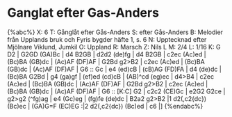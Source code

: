 # Ganglat efter Gas-Anders

{%abc%}
X: 6
T: Gånglåt efter Gås-Anders
S: efter Gås-Anders
B: Melodier från Upplands bruk och Fyris bygder häfte 1, s. 6
N: Upptecknad efter Mjölnare Viklund, Jumkil
O: Uppland
R: Marsch
Z: Nils L
M: 2/4
L: 1/16
K: G
D2 | G2GD (GA)Bc | d4 B2GB | d2d2 (de)fg | d4 B2GB | c2ec (Ac)ed | (Bc)BA (GB)dc | 
(Ac)AF (DF)AF | G2Bd g2>B2 | c2ec (Ac)ed | (Bc)BA (GB)dc | (Ac)AF (DF)AF | G6 :: 
Gc | e4 (ed)cB | (cB)AG (FD)FA | d4 (de)dc | (Bc)BA G2Bd | g4 (ga)gf | (ef)ed (cd)cB | 
(AB)^cd (eg)ec | d4>B4 | c2ec (Ac)ed | (Bc)BA (GB)dc | (Ac)AF (DF)AF | G2Bd g2>B2 |
c2ec (Ac)ed | (Bc)BA (GB)dc | (Ac)AF (DF)AF | G6 :: [K:C] G2 | c2c2 (CE)Gc | e2G2 G2ce | 
g2>g2 (^fg)ag | e4 (Gc)eg | (fg)fe (de)dc | B2a2 g2>B2 |1 d2(,c2{dc}) (Bc)ec | (GA)G=F (EC)EG :|2
d2(,c2{dc}) (Bc)ed | c6 |]
{%endabc%}
